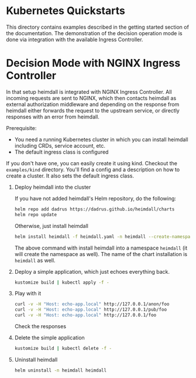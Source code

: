 # Kubernetes Quickstarts

This directory contains examples described in the getting started section of the documentation. The demonstration of the decision operation mode is done via integration with the available Ingress Controller.

# Decision Mode with NGINX Ingress Controller

In that setup heimdall is integrated with NGINX Ingress Controller. All incoming requests are sent to NGINX, which then contacts heimdall as external authorization middleware and depending on the response from heimdall either forwards the request to the upstream service, or directly responses with an error from heimdall.

Prerequisite: 
* You need a running Kubernetes cluster in which you can install heimdall including CRDs, service account, etc.
* The default ingress class is configured

If you don't have one, you can easily create it using kind. Checkout the `examples/kind` directory. You'll find a config and a description on how to create a cluster. It also sets the default ingress class.

1. Deploy heimdall into the cluster

   If you have not added heimdall's Helm repository, do the following:
   
   ```bash
   helm repo add dadrus https://dadrus.github.io/heimdall/charts
   helm repo update
   ```

   Otherwise, just install heimdall

   ```bash
   helm install heimdall -f heimdall.yaml -n heimdall --create-namespace dadrus/heimdall
   ```
   
   The above command with install heimdall into a namespace `heimdall` (it will create the namespace as well). The name of the chart installation is `heimdall` as well.

2. Deploy a simple application, which just echoes everything back.

   ```bash
   kustomize build | kubectl apply -f -
   ```

3. Play with it

   ```bash
   curl -v -H "Host: echo-app.local" http://127.0.0.1/anon/foo
   curl -v -H "Host: echo-app.local" http://127.0.0.1/pub/foo
   curl -v -H "Host: echo-app.local" http://127.0.0.1/foo
   ```

   Check the responses

4. Delete the simple application

   ```bash
   kustomize build | kubectl delete -f -
   ```
   
5. Uninstall heimdall

   ```bash
   helm uninstall -n heimdall heimdall
   ```

